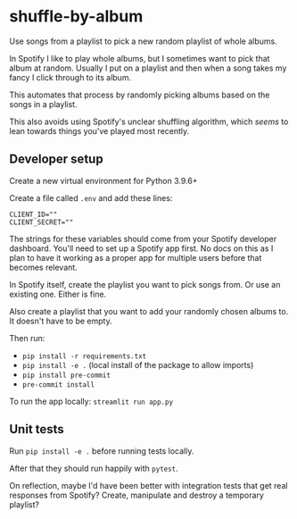 # shuffle-by-album
Use songs from a playlist to pick a new random playlist of whole albums.

In Spotify I like to play whole albums, but I sometimes want to pick that album at random. Usually I put on a playlist and then when a song takes my fancy I click through to its album.

This automates that process by randomly picking albums based on the songs in a playlist.

This also avoids using Spotify's unclear shuffling algorithm, which *seems* to lean towards things you've played most recently.

## Developer setup

Create a new virtual environment for Python 3.9.6+

Create a file called `.env` and add these lines:

```
CLIENT_ID=""
CLIENT_SECRET=""
```

The strings for these variables should come from your Spotify developer dashboard. You'll need to set up a Spotify app first. No docs on this as I plan to have it working as a proper app for multiple users before that becomes relevant.

In Spotify itself, create the playlist you want to pick songs from. Or use an existing one. Either is fine.

Also create a playlist that you want to add your randomly chosen albums to. It doesn't have to be empty.

Then run:

- `pip install -r requirements.txt`
- `pip install -e .` (local install of the package to allow imports)
- `pip install pre-commit`
- `pre-commit install`

To run the app locally: `streamlit run app.py`

## Unit tests

Run `pip install -e .` before running tests locally.

After that they should run happily with `pytest`.

On reflection, maybe I'd have been better with integration tests that get real responses from Spotify? Create, manipulate and destroy a temporary playlist?
